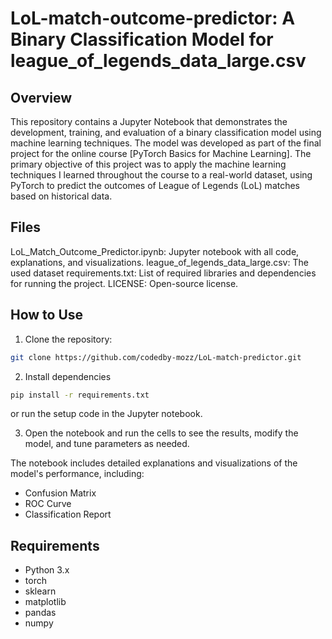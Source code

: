 # LoL-match-outcome-predictor: A Binary Classification Model for league_of_legends_data_large.csv

## Overview
This repository contains a Jupyter Notebook that demonstrates the development, training, and evaluation of a binary classification model using machine learning techniques. The model was developed as part of the final project for the online course [PyTorch Basics for Machine Learning]. The primary objective of this project was to apply the machine learning techniques I learned throughout the course to a real-world dataset, using PyTorch to predict the outcomes of League of Legends (LoL) matches based on historical data.

## Files
LoL_Match_Outcome_Predictor.ipynb: Jupyter notebook with all code, explanations, and visualizations.
league_of_legends_data_large.csv: The used dataset
requirements.txt: List of required libraries and dependencies for running the project.
LICENSE: Open-source license.

## How to Use
1. Clone the repository:
```bash
git clone https://github.com/codedby-mozz/LoL-match-predictor.git
```

2. Install dependencies
```bash
pip install -r requirements.txt
```
or run the setup code in the Jupyter notebook.

3. Open the notebook and run the cells to see the results, modify the model, and tune parameters as needed.

The notebook includes detailed explanations and visualizations of the model's performance, including:
- Confusion Matrix
- ROC Curve
- Classification Report

## Requirements
- Python 3.x
- torch
- sklearn
- matplotlib
- pandas
- numpy
